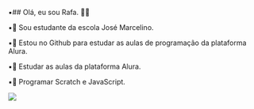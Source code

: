 ▪️## Olá, eu sou Rafa. 🎨🤍

▪️🤍 Sou estudante da escola José Marcelino.

▪️🤍 Estou no Github para estudar as aulas de programação da plataforma Alura.

▪️🤍 Estudar as aulas da plataforma Alura.

▪️🤍 Programar Scratch e JavaScript.

![](https://media.tenor.com/Rerf1O4ERJMAAAAi/cookie-run.gif)
